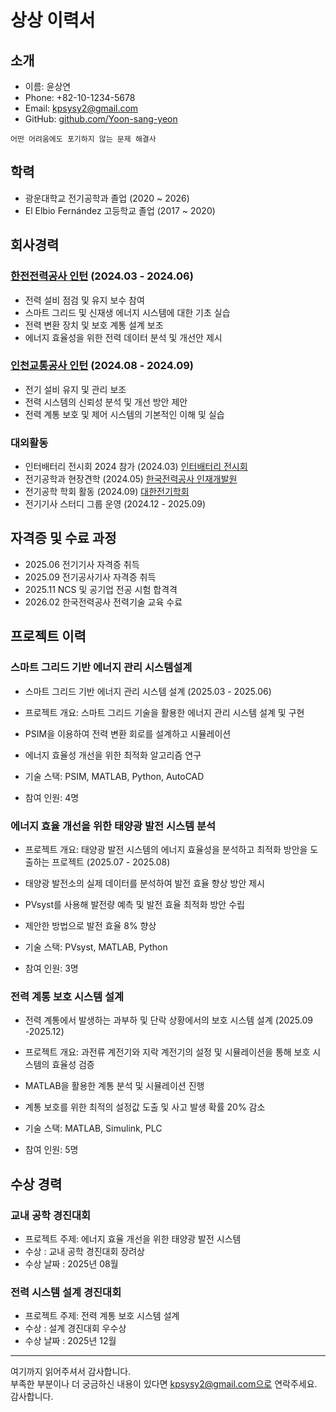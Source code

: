 # 상상 이력서
 
## 소개
- 이름: 윤상연
- Phone: +82-10-1234-5678
- Email: kpsysy2@gmail.com
- GitHub: [github.com/Yoon-sang-yeon](https://github.com/Yoon-sang-yeon)

```
어떤 어려움에도 포기하지 않는 문제 해결사
```
## 학력
- 광운대학교 전기공학과 졸업 (2020 ~ 2026)
- El Elbio Fernández 고등학교 졸업 (2017 ~ 2020)

## 회사경력
### [한전전력공사 인턴](https://www.catch.co.kr/NCS/RecruitInfoDetails/374739/) (2024.03 - 2024.06)
- 전력 설비 점검 및 유지 보수 참여
- 스마트 그리드 및 신재생 에너지 시스템에 대한 기초 실습
- 전력 변환 장치 및 보호 계통 설계 보조
- 에너지 효율성을 위한 전력 데이터 분석 및 개선안 제시
### [인천교통공사 인턴](https://www.ictr.or.kr/main/bbs/bbsMsgDetail.do?msg_seq=594&bcd=hire) (2024.08 - 2024.09)
- 전기 설비 유지 및 관리 보조
- 전력 시스템의 신뢰성 분석 및 개선 방안 제안
- 전력 계통 보호 및 제어 시스템의 기본적인 이해 및 실습

### 대외활동
- 인터배터리 전시회 2024 참가 (2024.03) [인터배터리 전시회](https://www.coex.co.kr/exhibitions/%EC%9D%B8%ED%84%B0%EB%B0%B0%ED%84%B0%EB%A6%AC/)
- 전기공학과 현장견학 (2024.05) [한국전력공사 인재개발원](https://pelab.kw.ac.kr/?module=Board&action=SiteBoard&sMode=VIEW_FORM&iBrdNo=16&iBrdContNo=61&sBrdContRe=0&sSearchField=&sSearchValue=&CurrentPage=1)
- 전기공학 학회 활동 (2024.09) [대한전기학회](https://www.kiee.or.kr/board/?_0000_method=view&ncode=a013&num=2418)
- 전기기사 스터디 그룹 운영 (2024.12 - 2025.09)

## 자격증 및 수료 과정
- 2025.06 전기기사 자격증 취득
- 2025.09 전기공사기사 자격증 취득
- 2025.11 NCS 및 공기업 전공 시험 합격격
- 2026.02 한국전력공사 전력기술 교육 수료

## 프로젝트 이력
### 스마트 그리드 기반 에너지 관리 시스템설계
- 스마트 그리드 기반 에너지 관리 시스템 설계 (2025.03 - 2025.06)

- 프로젝트 개요: 스마트 그리드 기술을 활용한 에너지 관리 시스템 설계 및 구현
- PSIM을 이용하여 전력 변환 회로를 설계하고 시뮬레이션
- 에너지 효율성 개선을 위한 최적화 알고리즘 연구
- 기술 스택: PSIM, MATLAB, Python, AutoCAD
- 참여 인원: 4명

### 에너지 효율 개선을 위한 태양광 발전 시스템 분석
- 프로젝트 개요: 태양광 발전 시스템의 에너지 효율성을 분석하고 최적화 방안을 도출하는 프로젝트 (2025.07 - 2025.08)

- 태양광 발전소의 실제 데이터를 분석하여 발전 효율 향상 방안 제시
- PVsyst를 사용해 발전량 예측 및 발전 효율 최적화 방안 수립
- 제안한 방법으로 발전 효율 8% 향상
- 기술 스택: PVsyst, MATLAB, Python
- 참여 인원: 3명

### 전력 계통 보호 시스템 설계
- 전력 계통에서 발생하는 과부하 및 단락 상황에서의 보호 시스템 설계 (2025.09 -2025.12)

- 프로젝트 개요: 과전류 계전기와 지락 계전기의 설정 및 시뮬레이션을 통해 보호 시스템의 효율성 검증
- MATLAB을 활용한 계통 분석 및 시뮬레이션 진행
- 계통 보호를 위한 최적의 설정값 도출 및 사고 발생 확률 20% 감소
- 기술 스택: MATLAB, Simulink, PLC
- 참여 인원: 5명

## 수상 경력

### 교내 공학 경진대회
- 프로젝트 주제: 에너지 효율 개선을 위한 태양광 발전 시스템
- 수상 : 교내 공학 경진대회 장려상
- 수상 날짜 : 2025년 08월
 
### 전력 시스템 설계 경진대회
- 프로젝트 주제: 전력 계통 보호 시스템 설계
- 수상 : 설계 경진대회 우수상
- 수상 날짜 : 2025년 12월

----

여기까지 읽어주셔서 감사합니다. <br/>
부족한 부분이나 더 궁금하신 내용이 있다면 kpsysy2@gmail.com으로 연락주세요.<br/>
감사합니다.
